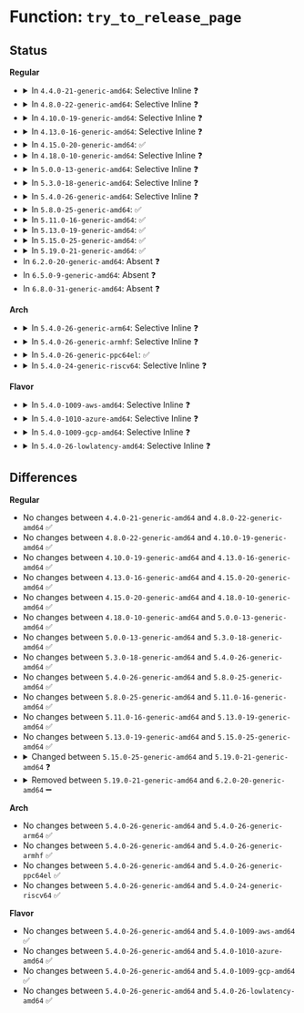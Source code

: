 # Function: <code>try_to_release_page</code>

## Status
<b>Regular</b>
<ul>
<li>
<details>
<summary>In <code>4.4.0-21-generic-amd64</code>: Selective Inline ❓</summary>

```c
int try_to_release_page(struct page * page, gfp_t gfp_mask)
```

```json
{
  "name": "try_to_release_page",
  "collision_type": "Unique Global",
  "inline_type": "Selective",
  "funcs": [
    {
      "addr": 18446744071580473376,
      "name": "try_to_release_page",
      "external": true,
      "loc": "mm/filemap.c:2719",
      "file": "mm/filemap.c",
      "inline": "not declared, inlined",
      "caller_inline": [],
      "caller_func": [
        "mm/truncate.c:invalidate_inode_pages2_range",
        "mm/truncate.c:invalidate_inode_page",
        "mm/vmscan.c:shrink_page_list",
        "mm/vmscan.c:shrink_active_list",
        "fs/splice.c:page_cache_pipe_buf_steal",
        "fs/buffer.c:block_invalidatepage",
        "fs/ext4/move_extent.c:move_extent_per_page",
        "fs/ext4/move_extent.c:move_extent_per_page",
        "fs/ext4/move_extent.c:move_extent_per_page",
        "fs/ext4/move_extent.c:move_extent_per_page"
      ]
    }
  ],
  "symbols": [
    {
      "addr": 18446744071580473376,
      "name": "try_to_release_page",
      "section": ".text",
      "bind": "STB_GLOBAL",
      "size": 63
    }
  ]
}
```
</details>
</li>
<li>
<details>
<summary>In <code>4.8.0-22-generic-amd64</code>: Selective Inline ❓</summary>

```c
int try_to_release_page(struct page * page, gfp_t gfp_mask)
```

```json
{
  "name": "try_to_release_page",
  "collision_type": "Unique Global",
  "inline_type": "Selective",
  "funcs": [
    {
      "addr": 18446744071580550192,
      "name": "try_to_release_page",
      "external": true,
      "loc": "mm/filemap.c:2892",
      "file": "mm/filemap.c",
      "inline": "not declared, inlined",
      "caller_inline": [],
      "caller_func": [
        "mm/truncate.c:invalidate_inode_pages2_range",
        "mm/truncate.c:invalidate_inode_page",
        "mm/vmscan.c:shrink_active_list",
        "mm/vmscan.c:shrink_page_list",
        "mm/migrate.c:move_to_new_page",
        "fs/splice.c:page_cache_pipe_buf_steal",
        "fs/buffer.c:block_invalidatepage",
        "fs/ext4/move_extent.c:move_extent_per_page",
        "fs/ext4/move_extent.c:move_extent_per_page",
        "fs/ext4/move_extent.c:move_extent_per_page",
        "fs/ext4/move_extent.c:move_extent_per_page"
      ]
    }
  ],
  "symbols": [
    {
      "addr": 18446744071580550192,
      "name": "try_to_release_page",
      "section": ".text",
      "bind": "STB_GLOBAL",
      "size": 78
    }
  ]
}
```
</details>
</li>
<li>
<details>
<summary>In <code>4.10.0-19-generic-amd64</code>: Selective Inline ❓</summary>

```c
int try_to_release_page(struct page * page, gfp_t gfp_mask)
```

```json
{
  "name": "try_to_release_page",
  "collision_type": "Unique Global",
  "inline_type": "Selective",
  "funcs": [
    {
      "addr": 18446744071580612672,
      "name": "try_to_release_page",
      "external": true,
      "loc": "mm/filemap.c:3008",
      "file": "mm/filemap.c",
      "inline": "not declared, inlined",
      "caller_inline": [],
      "caller_func": [
        "mm/truncate.c:invalidate_inode_pages2_range",
        "mm/truncate.c:invalidate_inode_page",
        "mm/vmscan.c:shrink_active_list",
        "mm/vmscan.c:shrink_page_list",
        "mm/migrate.c:move_to_new_page",
        "fs/splice.c:page_cache_pipe_buf_steal",
        "fs/buffer.c:block_invalidatepage",
        "fs/ext4/move_extent.c:move_extent_per_page",
        "fs/ext4/move_extent.c:move_extent_per_page",
        "fs/ext4/move_extent.c:move_extent_per_page",
        "fs/ext4/move_extent.c:move_extent_per_page"
      ]
    }
  ],
  "symbols": [
    {
      "addr": 18446744071580612672,
      "name": "try_to_release_page",
      "section": ".text",
      "bind": "STB_GLOBAL",
      "size": 78
    }
  ]
}
```
</details>
</li>
<li>
<details>
<summary>In <code>4.13.0-16-generic-amd64</code>: Selective Inline ❓</summary>

```c
int try_to_release_page(struct page * page, gfp_t gfp_mask)
```

```json
{
  "name": "try_to_release_page",
  "collision_type": "Unique Global",
  "inline_type": "Selective",
  "funcs": [
    {
      "addr": 18446744071580641072,
      "name": "try_to_release_page",
      "external": true,
      "loc": "mm/filemap.c:3142",
      "file": "mm/filemap.c",
      "inline": "not declared, inlined",
      "caller_inline": [],
      "caller_func": [
        "mm/truncate.c:invalidate_inode_pages2_range",
        "mm/truncate.c:invalidate_inode_page",
        "mm/vmscan.c:shrink_active_list",
        "mm/vmscan.c:shrink_page_list",
        "mm/migrate.c:move_to_new_page",
        "fs/splice.c:page_cache_pipe_buf_steal",
        "fs/buffer.c:block_invalidatepage",
        "fs/ext4/move_extent.c:move_extent_per_page",
        "fs/ext4/move_extent.c:move_extent_per_page",
        "fs/ext4/move_extent.c:move_extent_per_page",
        "fs/ext4/move_extent.c:move_extent_per_page"
      ]
    }
  ],
  "symbols": [
    {
      "addr": 18446744071580641072,
      "name": "try_to_release_page",
      "section": ".text",
      "bind": "STB_GLOBAL",
      "size": 78
    }
  ]
}
```
</details>
</li>
<li>
<details>
<summary>In <code>4.15.0-20-generic-amd64</code>: ✅</summary>

```c
int try_to_release_page(struct page * page, gfp_t gfp_mask)
```

```json
{
  "name": "try_to_release_page",
  "collision_type": "Unique Global",
  "inline_type": "No",
  "funcs": [
    {
      "addr": 18446744071580723200,
      "name": "try_to_release_page",
      "external": true,
      "loc": "mm/filemap.c:3318",
      "file": "mm/filemap.c",
      "inline": "seen, unknown",
      "caller_inline": [],
      "caller_func": [
        "mm/truncate.c:invalidate_inode_pages2_range",
        "mm/truncate.c:invalidate_inode_page",
        "mm/vmscan.c:shrink_active_list",
        "mm/vmscan.c:shrink_page_list",
        "mm/migrate.c:move_to_new_page",
        "fs/splice.c:page_cache_pipe_buf_steal",
        "fs/buffer.c:block_invalidatepage",
        "fs/ext4/move_extent.c:move_extent_per_page",
        "fs/ext4/move_extent.c:move_extent_per_page",
        "fs/ext4/move_extent.c:move_extent_per_page",
        "fs/ext4/move_extent.c:move_extent_per_page"
      ]
    }
  ],
  "symbols": [
    {
      "addr": 18446744071580723200,
      "name": "try_to_release_page",
      "section": ".text",
      "bind": "STB_GLOBAL",
      "size": 94
    }
  ]
}
```
</details>
</li>
<li>
<details>
<summary>In <code>4.18.0-10-generic-amd64</code>: Selective Inline ❓</summary>

```c
int try_to_release_page(struct page * page, gfp_t gfp_mask)
```

```json
{
  "name": "try_to_release_page",
  "collision_type": "Unique Global",
  "inline_type": "Selective",
  "funcs": [
    {
      "addr": 18446744071580859152,
      "name": "try_to_release_page",
      "external": true,
      "loc": "mm/filemap.c:3318",
      "file": "mm/filemap.c",
      "inline": "not declared, inlined",
      "caller_inline": [],
      "caller_func": [
        "mm/truncate.c:invalidate_inode_pages2_range",
        "mm/truncate.c:invalidate_inode_page",
        "mm/vmscan.c:shrink_active_list",
        "mm/vmscan.c:shrink_page_list",
        "mm/migrate.c:move_to_new_page",
        "fs/splice.c:page_cache_pipe_buf_steal",
        "fs/buffer.c:block_invalidatepage",
        "fs/ext4/move_extent.c:move_extent_per_page",
        "fs/ext4/move_extent.c:move_extent_per_page",
        "fs/ext4/move_extent.c:move_extent_per_page",
        "fs/ext4/move_extent.c:move_extent_per_page"
      ]
    }
  ],
  "symbols": [
    {
      "addr": 18446744071580859152,
      "name": "try_to_release_page",
      "section": ".text",
      "bind": "STB_GLOBAL",
      "size": 94
    }
  ]
}
```
</details>
</li>
<li>
<details>
<summary>In <code>5.0.0-13-generic-amd64</code>: Selective Inline ❓</summary>

```c
int try_to_release_page(struct page * page, gfp_t gfp_mask)
```

```json
{
  "name": "try_to_release_page",
  "collision_type": "Unique Global",
  "inline_type": "Selective",
  "funcs": [
    {
      "addr": 18446744071580927680,
      "name": "try_to_release_page",
      "external": true,
      "loc": "mm/filemap.c:3387",
      "file": "mm/filemap.c",
      "inline": "not declared, inlined",
      "caller_inline": [],
      "caller_func": [
        "mm/truncate.c:invalidate_inode_pages2_range",
        "mm/truncate.c:invalidate_inode_page",
        "mm/vmscan.c:shrink_active_list",
        "mm/vmscan.c:shrink_page_list",
        "mm/migrate.c:move_to_new_page",
        "fs/splice.c:page_cache_pipe_buf_steal",
        "fs/buffer.c:block_invalidatepage",
        "fs/ext4/move_extent.c:move_extent_per_page",
        "fs/ext4/move_extent.c:move_extent_per_page",
        "fs/ext4/move_extent.c:move_extent_per_page",
        "fs/ext4/move_extent.c:move_extent_per_page"
      ]
    }
  ],
  "symbols": [
    {
      "addr": 18446744071580927680,
      "name": "try_to_release_page",
      "section": ".text",
      "bind": "STB_GLOBAL",
      "size": 94
    }
  ]
}
```
</details>
</li>
<li>
<details>
<summary>In <code>5.3.0-18-generic-amd64</code>: Selective Inline ❓</summary>

```c
int try_to_release_page(struct page * page, gfp_t gfp_mask)
```

```json
{
  "name": "try_to_release_page",
  "collision_type": "Unique Global",
  "inline_type": "Selective",
  "funcs": [
    {
      "addr": 18446744071581023776,
      "name": "try_to_release_page",
      "external": true,
      "loc": "mm/filemap.c:3514",
      "file": "mm/filemap.c",
      "inline": "not declared, inlined",
      "caller_inline": [],
      "caller_func": [
        "mm/truncate.c:invalidate_inode_pages2_range",
        "mm/truncate.c:invalidate_inode_page",
        "mm/vmscan.c:shrink_active_list",
        "mm/vmscan.c:shrink_page_list",
        "mm/migrate.c:move_to_new_page",
        "mm/memory-failure.c:truncate_error_page",
        "fs/splice.c:page_cache_pipe_buf_steal",
        "fs/buffer.c:block_invalidatepage",
        "fs/ext4/move_extent.c:move_extent_per_page",
        "fs/ext4/move_extent.c:move_extent_per_page",
        "fs/ext4/move_extent.c:move_extent_per_page",
        "fs/ext4/move_extent.c:move_extent_per_page"
      ]
    }
  ],
  "symbols": [
    {
      "addr": 18446744071581023776,
      "name": "try_to_release_page",
      "section": ".text",
      "bind": "STB_GLOBAL",
      "size": 95
    }
  ]
}
```
</details>
</li>
<li>
<details>
<summary>In <code>5.4.0-26-generic-amd64</code>: Selective Inline ❓</summary>

```c
int try_to_release_page(struct page * page, gfp_t gfp_mask)
```

```json
{
  "name": "try_to_release_page",
  "collision_type": "Unique Global",
  "inline_type": "Selective",
  "funcs": [
    {
      "addr": 18446744071581079088,
      "name": "try_to_release_page",
      "external": true,
      "loc": "mm/filemap.c:3471",
      "file": "mm/filemap.c",
      "inline": "not declared, inlined",
      "caller_inline": [],
      "caller_func": [
        "mm/truncate.c:invalidate_inode_pages2_range",
        "mm/truncate.c:invalidate_inode_page",
        "mm/vmscan.c:shrink_active_list",
        "mm/vmscan.c:shrink_page_list",
        "mm/migrate.c:move_to_new_page",
        "mm/khugepaged.c:collapse_file",
        "mm/memory-failure.c:truncate_error_page",
        "fs/splice.c:page_cache_pipe_buf_steal",
        "fs/buffer.c:block_invalidatepage",
        "fs/ext4/move_extent.c:move_extent_per_page",
        "fs/ext4/move_extent.c:move_extent_per_page",
        "fs/ext4/move_extent.c:move_extent_per_page",
        "fs/ext4/move_extent.c:move_extent_per_page"
      ]
    }
  ],
  "symbols": [
    {
      "addr": 18446744071581079088,
      "name": "try_to_release_page",
      "section": ".text",
      "bind": "STB_GLOBAL",
      "size": 95
    }
  ]
}
```
</details>
</li>
<li>
<details>
<summary>In <code>5.8.0-25-generic-amd64</code>: ✅</summary>

```c
int try_to_release_page(struct page * page, gfp_t gfp_mask)
```

```json
{
  "name": "try_to_release_page",
  "collision_type": "Unique Global",
  "inline_type": "No",
  "funcs": [
    {
      "addr": 18446744071581262512,
      "name": "try_to_release_page",
      "external": true,
      "loc": "mm/filemap.c:3505",
      "file": "mm/filemap.c",
      "inline": "seen, unknown",
      "caller_inline": [],
      "caller_func": [
        "mm/truncate.c:invalidate_complete_page2",
        "mm/truncate.c:invalidate_inode_page",
        "mm/vmscan.c:shrink_active_list",
        "mm/vmscan.c:shrink_page_list",
        "mm/migrate.c:move_to_new_page",
        "mm/khugepaged.c:collapse_file",
        "mm/memory-failure.c:truncate_error_page",
        "fs/splice.c:page_cache_pipe_buf_try_steal",
        "fs/buffer.c:block_invalidatepage"
      ]
    }
  ],
  "symbols": [
    {
      "addr": 18446744071581262512,
      "name": "try_to_release_page",
      "section": ".text",
      "bind": "STB_GLOBAL",
      "size": 95
    }
  ]
}
```
</details>
</li>
<li>
<details>
<summary>In <code>5.11.0-16-generic-amd64</code>: ✅</summary>

```c
int try_to_release_page(struct page * page, gfp_t gfp_mask)
```

```json
{
  "name": "try_to_release_page",
  "collision_type": "Unique Global",
  "inline_type": "No",
  "funcs": [
    {
      "addr": 18446744071581304512,
      "name": "try_to_release_page",
      "external": true,
      "loc": "mm/filemap.c:3599",
      "file": "mm/filemap.c",
      "inline": "seen, unknown",
      "caller_inline": [],
      "caller_func": [
        "mm/truncate.c:invalidate_complete_page2",
        "mm/truncate.c:invalidate_inode_page",
        "mm/vmscan.c:shrink_active_list",
        "mm/vmscan.c:shrink_page_list",
        "mm/migrate.c:move_to_new_page",
        "mm/khugepaged.c:collapse_file",
        "mm/memory-failure.c:truncate_error_page",
        "fs/splice.c:page_cache_pipe_buf_try_steal",
        "fs/buffer.c:block_invalidatepage"
      ]
    }
  ],
  "symbols": [
    {
      "addr": 18446744071581304512,
      "name": "try_to_release_page",
      "section": ".text",
      "bind": "STB_GLOBAL",
      "size": 95
    }
  ]
}
```
</details>
</li>
<li>
<details>
<summary>In <code>5.13.0-19-generic-amd64</code>: ✅</summary>

```c
int try_to_release_page(struct page * page, gfp_t gfp_mask)
```

```json
{
  "name": "try_to_release_page",
  "collision_type": "Unique Global",
  "inline_type": "No",
  "funcs": [
    {
      "addr": 18446744071581322560,
      "name": "try_to_release_page",
      "external": true,
      "loc": "mm/filemap.c:3847",
      "file": "mm/filemap.c",
      "inline": "seen, unknown",
      "caller_inline": [],
      "caller_func": [
        "mm/truncate.c:invalidate_inode_pages2_range",
        "mm/truncate.c:invalidate_inode_page",
        "mm/vmscan.c:shrink_active_list",
        "mm/vmscan.c:shrink_page_list",
        "mm/migrate.c:move_to_new_page",
        "mm/khugepaged.c:collapse_file",
        "mm/memory-failure.c:truncate_error_page",
        "fs/splice.c:page_cache_pipe_buf_try_steal",
        "fs/buffer.c:block_invalidatepage"
      ]
    }
  ],
  "symbols": [
    {
      "addr": 18446744071581322560,
      "name": "try_to_release_page",
      "section": ".text",
      "bind": "STB_GLOBAL",
      "size": 95
    }
  ]
}
```
</details>
</li>
<li>
<details>
<summary>In <code>5.15.0-25-generic-amd64</code>: ✅</summary>

```c
int try_to_release_page(struct page * page, gfp_t gfp_mask)
```

```json
{
  "name": "try_to_release_page",
  "collision_type": "Unique Global",
  "inline_type": "No",
  "funcs": [
    {
      "addr": 18446744071581568176,
      "name": "try_to_release_page",
      "external": true,
      "loc": "mm/filemap.c:3958",
      "file": "mm/filemap.c",
      "inline": "seen, unknown",
      "caller_inline": [],
      "caller_func": [
        "mm/truncate.c:invalidate_inode_pages2_range",
        "mm/truncate.c:invalidate_inode_page",
        "mm/vmscan.c:shrink_active_list",
        "mm/vmscan.c:shrink_page_list",
        "mm/migrate.c:move_to_new_page",
        "mm/khugepaged.c:collapse_file",
        "mm/memory-failure.c:truncate_error_page",
        "fs/splice.c:page_cache_pipe_buf_try_steal",
        "fs/buffer.c:block_invalidatepage"
      ]
    }
  ],
  "symbols": [
    {
      "addr": 18446744071581568176,
      "name": "try_to_release_page",
      "section": ".text",
      "bind": "STB_GLOBAL",
      "size": 98
    }
  ]
}
```
</details>
</li>
<li>
<details>
<summary>In <code>5.19.0-21-generic-amd64</code>: ✅</summary>

```c
int try_to_release_page(struct page * page, gfp_t gfp)
```

```json
{
  "name": "try_to_release_page",
  "collision_type": "Unique Global",
  "inline_type": "No",
  "funcs": [
    {
      "addr": 18446744071581994736,
      "name": "try_to_release_page",
      "external": true,
      "loc": "mm/folio-compat.c:148",
      "file": "mm/folio-compat.c",
      "inline": "seen, unknown",
      "caller_inline": [],
      "caller_func": [
        "mm/vmscan.c:shrink_active_list",
        "mm/migrate.c:move_to_new_folio",
        "mm/khugepaged.c:collapse_file",
        "mm/memory-failure.c:truncate_error_page"
      ]
    }
  ],
  "symbols": [
    {
      "addr": 18446744071581994736,
      "name": "try_to_release_page",
      "section": ".text",
      "bind": "STB_GLOBAL",
      "size": 97
    }
  ]
}
```
</details>
</li>
<li>
In <code>6.2.0-20-generic-amd64</code>: Absent ❓
</li>
<li>
In <code>6.5.0-9-generic-amd64</code>: Absent ❓
</li>
<li>
In <code>6.8.0-31-generic-amd64</code>: Absent ❓
</li>
</ul>
<b>Arch</b>
<ul>
<li>
<details>
<summary>In <code>5.4.0-26-generic-arm64</code>: Selective Inline ❓</summary>

```c
int try_to_release_page(struct page * page, gfp_t gfp_mask)
```

```json
{
  "name": "try_to_release_page",
  "collision_type": "Unique Global",
  "inline_type": "Selective",
  "funcs": [
    {
      "addr": 18446603336492442072,
      "name": "try_to_release_page",
      "external": true,
      "loc": "mm/filemap.c:3471",
      "file": "mm/filemap.c",
      "inline": "not declared, inlined",
      "caller_inline": [],
      "caller_func": [
        "mm/truncate.c:invalidate_inode_pages2_range",
        "mm/truncate.c:invalidate_inode_page",
        "mm/vmscan.c:shrink_active_list",
        "mm/vmscan.c:shrink_page_list",
        "mm/migrate.c:move_to_new_page",
        "mm/khugepaged.c:collapse_file",
        "mm/memory-failure.c:truncate_error_page",
        "fs/splice.c:page_cache_pipe_buf_steal",
        "fs/buffer.c:block_invalidatepage",
        "fs/ext4/move_extent.c:move_extent_per_page",
        "fs/ext4/move_extent.c:move_extent_per_page",
        "fs/ext4/move_extent.c:move_extent_per_page",
        "fs/ext4/move_extent.c:move_extent_per_page"
      ]
    }
  ],
  "symbols": [
    {
      "addr": 18446603336492442072,
      "name": "try_to_release_page",
      "section": ".text",
      "bind": "STB_GLOBAL",
      "size": 156
    }
  ]
}
```
</details>
</li>
<li>
<details>
<summary>In <code>5.4.0-26-generic-armhf</code>: Selective Inline ❓</summary>

```c
int try_to_release_page(struct page * page, gfp_t gfp_mask)
```

```json
{
  "name": "try_to_release_page",
  "collision_type": "Unique Global",
  "inline_type": "Selective",
  "funcs": [
    {
      "addr": 3226318672,
      "name": "try_to_release_page",
      "external": true,
      "loc": "mm/filemap.c:3471",
      "file": "mm/filemap.c",
      "inline": "not declared, inlined",
      "caller_inline": [],
      "caller_func": [
        "mm/truncate.c:invalidate_inode_pages2_range",
        "mm/truncate.c:invalidate_inode_page",
        "mm/vmscan.c:shrink_active_list",
        "mm/vmscan.c:shrink_page_list",
        "mm/migrate.c:move_to_new_page",
        "fs/splice.c:page_cache_pipe_buf_steal",
        "fs/buffer.c:block_invalidatepage",
        "fs/ext4/move_extent.c:move_extent_per_page",
        "fs/ext4/move_extent.c:move_extent_per_page",
        "fs/ext4/move_extent.c:move_extent_per_page",
        "fs/ext4/move_extent.c:move_extent_per_page"
      ]
    }
  ],
  "symbols": [
    {
      "addr": 3226318672,
      "name": "try_to_release_page",
      "section": ".text",
      "bind": "STB_GLOBAL",
      "size": 136
    }
  ]
}
```
</details>
</li>
<li>
<details>
<summary>In <code>5.4.0-26-generic-ppc64el</code>: ✅</summary>

```c
int try_to_release_page(struct page * page, gfp_t gfp_mask)
```

```json
{
  "name": "try_to_release_page",
  "collision_type": "Unique Global",
  "inline_type": "No",
  "funcs": [
    {
      "addr": 13835058055285714784,
      "name": "try_to_release_page",
      "external": true,
      "loc": "mm/filemap.c:3471",
      "file": "mm/filemap.c",
      "inline": "seen, unknown",
      "caller_inline": [],
      "caller_func": [
        "mm/truncate.c:invalidate_inode_pages2_range",
        "mm/truncate.c:invalidate_inode_page",
        "mm/vmscan.c:shrink_active_list",
        "mm/vmscan.c:shrink_page_list",
        "mm/migrate.c:move_to_new_page",
        "mm/khugepaged.c:collapse_file",
        "mm/memory-failure.c:truncate_error_page",
        "fs/splice.c:page_cache_pipe_buf_steal",
        "fs/buffer.c:block_invalidatepage",
        "fs/ext4/move_extent.c:move_extent_per_page",
        "fs/ext4/move_extent.c:move_extent_per_page",
        "fs/ext4/move_extent.c:move_extent_per_page",
        "fs/ext4/move_extent.c:move_extent_per_page"
      ]
    }
  ],
  "symbols": [
    {
      "addr": 13835058055285714784,
      "name": "try_to_release_page",
      "section": ".text",
      "bind": "STB_GLOBAL",
      "size": 232
    }
  ]
}
```
</details>
</li>
<li>
<details>
<summary>In <code>5.4.0-24-generic-riscv64</code>: Selective Inline ❓</summary>

```c
int try_to_release_page(struct page * page, gfp_t gfp_mask)
```

```json
{
  "name": "try_to_release_page",
  "collision_type": "Unique Global",
  "inline_type": "Selective",
  "funcs": [
    {
      "addr": 18446743936272518676,
      "name": "try_to_release_page",
      "external": true,
      "loc": "mm/filemap.c:3471",
      "file": "mm/filemap.c",
      "inline": "not declared, inlined",
      "caller_inline": [],
      "caller_func": [
        "mm/truncate.c:invalidate_inode_pages2_range",
        "mm/truncate.c:invalidate_inode_page",
        "mm/vmscan.c:shrink_active_list",
        "mm/vmscan.c:shrink_page_list",
        "mm/migrate.c:move_to_new_page",
        "fs/splice.c:page_cache_pipe_buf_steal",
        "fs/buffer.c:block_invalidatepage",
        "fs/ext4/move_extent.c:move_extent_per_page",
        "fs/ext4/move_extent.c:move_extent_per_page",
        "fs/ext4/move_extent.c:move_extent_per_page",
        "fs/ext4/move_extent.c:move_extent_per_page"
      ]
    }
  ],
  "symbols": [
    {
      "addr": 18446743936272518676,
      "name": "try_to_release_page",
      "section": ".text",
      "bind": "STB_GLOBAL",
      "size": 142
    }
  ]
}
```
</details>
</li>
</ul>
<b>Flavor</b>
<ul>
<li>
<details>
<summary>In <code>5.4.0-1009-aws-amd64</code>: Selective Inline ❓</summary>

```c
int try_to_release_page(struct page * page, gfp_t gfp_mask)
```

```json
{
  "name": "try_to_release_page",
  "collision_type": "Unique Global",
  "inline_type": "Selective",
  "funcs": [
    {
      "addr": 18446744071581047936,
      "name": "try_to_release_page",
      "external": true,
      "loc": "mm/filemap.c:3471",
      "file": "mm/filemap.c",
      "inline": "not declared, inlined",
      "caller_inline": [],
      "caller_func": [
        "mm/truncate.c:invalidate_inode_pages2_range",
        "mm/truncate.c:invalidate_inode_page",
        "mm/vmscan.c:shrink_active_list",
        "mm/vmscan.c:shrink_page_list",
        "mm/migrate.c:move_to_new_page",
        "mm/khugepaged.c:collapse_file",
        "mm/memory-failure.c:truncate_error_page",
        "fs/splice.c:page_cache_pipe_buf_steal",
        "fs/buffer.c:block_invalidatepage",
        "fs/ext4/move_extent.c:move_extent_per_page",
        "fs/ext4/move_extent.c:move_extent_per_page",
        "fs/ext4/move_extent.c:move_extent_per_page",
        "fs/ext4/move_extent.c:move_extent_per_page"
      ]
    }
  ],
  "symbols": [
    {
      "addr": 18446744071581047936,
      "name": "try_to_release_page",
      "section": ".text",
      "bind": "STB_GLOBAL",
      "size": 95
    }
  ]
}
```
</details>
</li>
<li>
<details>
<summary>In <code>5.4.0-1010-azure-amd64</code>: Selective Inline ❓</summary>

```c
int try_to_release_page(struct page * page, gfp_t gfp_mask)
```

```json
{
  "name": "try_to_release_page",
  "collision_type": "Unique Global",
  "inline_type": "Selective",
  "funcs": [
    {
      "addr": 18446744071580995216,
      "name": "try_to_release_page",
      "external": true,
      "loc": "mm/filemap.c:3471",
      "file": "mm/filemap.c",
      "inline": "not declared, inlined",
      "caller_inline": [],
      "caller_func": [
        "mm/truncate.c:invalidate_inode_pages2_range",
        "mm/truncate.c:invalidate_inode_page",
        "mm/vmscan.c:shrink_active_list",
        "mm/vmscan.c:shrink_page_list",
        "mm/migrate.c:move_to_new_page",
        "mm/khugepaged.c:collapse_file",
        "mm/memory-failure.c:truncate_error_page",
        "fs/splice.c:page_cache_pipe_buf_steal",
        "fs/buffer.c:block_invalidatepage",
        "fs/ext4/move_extent.c:move_extent_per_page",
        "fs/ext4/move_extent.c:move_extent_per_page",
        "fs/ext4/move_extent.c:move_extent_per_page",
        "fs/ext4/move_extent.c:move_extent_per_page"
      ]
    }
  ],
  "symbols": [
    {
      "addr": 18446744071580995216,
      "name": "try_to_release_page",
      "section": ".text",
      "bind": "STB_GLOBAL",
      "size": 95
    }
  ]
}
```
</details>
</li>
<li>
<details>
<summary>In <code>5.4.0-1009-gcp-amd64</code>: Selective Inline ❓</summary>

```c
int try_to_release_page(struct page * page, gfp_t gfp_mask)
```

```json
{
  "name": "try_to_release_page",
  "collision_type": "Unique Global",
  "inline_type": "Selective",
  "funcs": [
    {
      "addr": 18446744071581039136,
      "name": "try_to_release_page",
      "external": true,
      "loc": "mm/filemap.c:3471",
      "file": "mm/filemap.c",
      "inline": "not declared, inlined",
      "caller_inline": [],
      "caller_func": [
        "mm/truncate.c:invalidate_inode_pages2_range",
        "mm/truncate.c:invalidate_inode_page",
        "mm/vmscan.c:shrink_active_list",
        "mm/vmscan.c:shrink_page_list",
        "mm/migrate.c:move_to_new_page",
        "mm/khugepaged.c:collapse_file",
        "mm/memory-failure.c:truncate_error_page",
        "fs/splice.c:page_cache_pipe_buf_steal",
        "fs/buffer.c:block_invalidatepage",
        "fs/ext4/move_extent.c:move_extent_per_page",
        "fs/ext4/move_extent.c:move_extent_per_page",
        "fs/ext4/move_extent.c:move_extent_per_page",
        "fs/ext4/move_extent.c:move_extent_per_page"
      ]
    }
  ],
  "symbols": [
    {
      "addr": 18446744071581039136,
      "name": "try_to_release_page",
      "section": ".text",
      "bind": "STB_GLOBAL",
      "size": 95
    }
  ]
}
```
</details>
</li>
<li>
<details>
<summary>In <code>5.4.0-26-lowlatency-amd64</code>: Selective Inline ❓</summary>

```c
int try_to_release_page(struct page * page, gfp_t gfp_mask)
```

```json
{
  "name": "try_to_release_page",
  "collision_type": "Unique Global",
  "inline_type": "Selective",
  "funcs": [
    {
      "addr": 18446744071581100768,
      "name": "try_to_release_page",
      "external": true,
      "loc": "mm/filemap.c:3471",
      "file": "mm/filemap.c",
      "inline": "not declared, inlined",
      "caller_inline": [],
      "caller_func": [
        "mm/truncate.c:invalidate_inode_pages2_range",
        "mm/truncate.c:invalidate_inode_page",
        "mm/vmscan.c:shrink_active_list",
        "mm/vmscan.c:shrink_page_list",
        "mm/migrate.c:move_to_new_page",
        "mm/khugepaged.c:collapse_file",
        "mm/memory-failure.c:truncate_error_page",
        "fs/splice.c:page_cache_pipe_buf_steal",
        "fs/buffer.c:block_invalidatepage",
        "fs/ext4/move_extent.c:move_extent_per_page",
        "fs/ext4/move_extent.c:move_extent_per_page",
        "fs/ext4/move_extent.c:move_extent_per_page",
        "fs/ext4/move_extent.c:move_extent_per_page"
      ]
    }
  ],
  "symbols": [
    {
      "addr": 18446744071581100768,
      "name": "try_to_release_page",
      "section": ".text",
      "bind": "STB_GLOBAL",
      "size": 95
    }
  ]
}
```
</details>
</li>
</ul>

## Differences
<b>Regular</b>
<ul>
<li>
No changes between <code>4.4.0-21-generic-amd64</code> and <code>4.8.0-22-generic-amd64</code> ✅
</li>
<li>
No changes between <code>4.8.0-22-generic-amd64</code> and <code>4.10.0-19-generic-amd64</code> ✅
</li>
<li>
No changes between <code>4.10.0-19-generic-amd64</code> and <code>4.13.0-16-generic-amd64</code> ✅
</li>
<li>
No changes between <code>4.13.0-16-generic-amd64</code> and <code>4.15.0-20-generic-amd64</code> ✅
</li>
<li>
No changes between <code>4.15.0-20-generic-amd64</code> and <code>4.18.0-10-generic-amd64</code> ✅
</li>
<li>
No changes between <code>4.18.0-10-generic-amd64</code> and <code>5.0.0-13-generic-amd64</code> ✅
</li>
<li>
No changes between <code>5.0.0-13-generic-amd64</code> and <code>5.3.0-18-generic-amd64</code> ✅
</li>
<li>
No changes between <code>5.3.0-18-generic-amd64</code> and <code>5.4.0-26-generic-amd64</code> ✅
</li>
<li>
No changes between <code>5.4.0-26-generic-amd64</code> and <code>5.8.0-25-generic-amd64</code> ✅
</li>
<li>
No changes between <code>5.8.0-25-generic-amd64</code> and <code>5.11.0-16-generic-amd64</code> ✅
</li>
<li>
No changes between <code>5.11.0-16-generic-amd64</code> and <code>5.13.0-19-generic-amd64</code> ✅
</li>
<li>
No changes between <code>5.13.0-19-generic-amd64</code> and <code>5.15.0-25-generic-amd64</code> ✅
</li>
<li>
<details>
<summary>Changed between <code>5.15.0-25-generic-amd64</code> and <code>5.19.0-21-generic-amd64</code> ❓</summary>
<ul>
<li>
<b>Param added. </b>
<code>gfp_t gfp</code>
</li>
<li>
<b>Param removed. </b>
<code>gfp_t gfp_mask</code>
</li>
</ul>
</details>
</li>
<li>
<details>
<summary>Removed between <code>5.19.0-21-generic-amd64</code> and <code>6.2.0-20-generic-amd64</code> ➖</summary>

```c
int try_to_release_page(struct page * page, gfp_t gfp)
```
</details>
</li>
</ul>
<b>Arch</b>
<ul>
<li>
No changes between <code>5.4.0-26-generic-amd64</code> and <code>5.4.0-26-generic-arm64</code> ✅
</li>
<li>
No changes between <code>5.4.0-26-generic-amd64</code> and <code>5.4.0-26-generic-armhf</code> ✅
</li>
<li>
No changes between <code>5.4.0-26-generic-amd64</code> and <code>5.4.0-26-generic-ppc64el</code> ✅
</li>
<li>
No changes between <code>5.4.0-26-generic-amd64</code> and <code>5.4.0-24-generic-riscv64</code> ✅
</li>
</ul>
<b>Flavor</b>
<ul>
<li>
No changes between <code>5.4.0-26-generic-amd64</code> and <code>5.4.0-1009-aws-amd64</code> ✅
</li>
<li>
No changes between <code>5.4.0-26-generic-amd64</code> and <code>5.4.0-1010-azure-amd64</code> ✅
</li>
<li>
No changes between <code>5.4.0-26-generic-amd64</code> and <code>5.4.0-1009-gcp-amd64</code> ✅
</li>
<li>
No changes between <code>5.4.0-26-generic-amd64</code> and <code>5.4.0-26-lowlatency-amd64</code> ✅
</li>
</ul>
